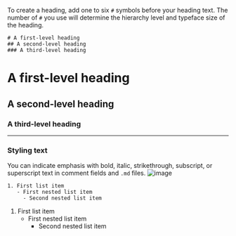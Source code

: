 To create a heading, add one to six ```#``` symbols before your heading text. The number of ```#``` you use will determine the hierarchy level and typeface size of the heading.
```
# A first-level heading
## A second-level heading
### A third-level heading
```
# A first-level heading
## A second-level heading
### A third-level heading
-------------
### Styling text

You can indicate emphasis with bold, italic, strikethrough, subscript, or superscript text in comment fields and ```.md``` files.
<picture>
![image](https://github.com/AhnMaph/Learning-Process/assets/157342518/51eef365-8829-461b-b24f-da15cada5dc6)
</picture>

```
1. First list item
   - First nested list item
     - Second nested list item
```
1. First list item
   - First nested list item
     - Second nested list item
